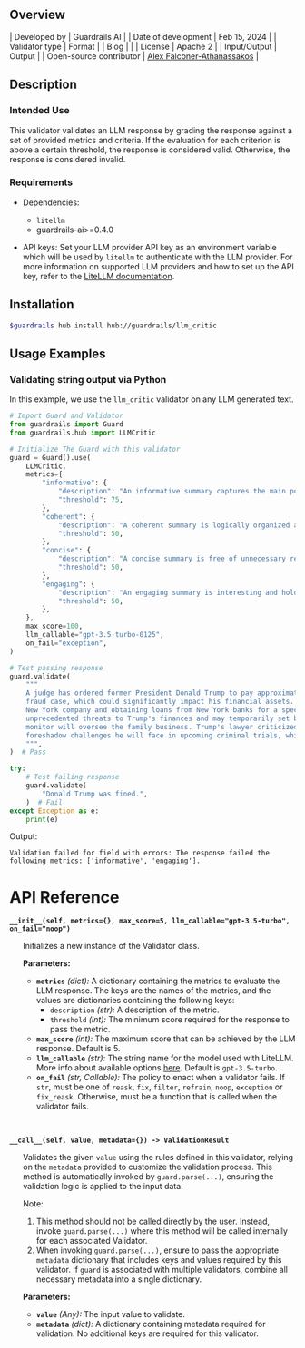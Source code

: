 ## Overview

| Developed by | Guardrails AI |
| Date of development | Feb 15, 2024 |
| Validator type | Format |
| Blog |  |
| License | Apache 2 |
| Input/Output | Output |
| Open-source contributor | [Alex Falconer-Athanassakos](https://github.com/alexf-a) |

## Description

### Intended Use

This validator validates an LLM response by grading the response against a set of provided metrics and criteria. If the evaluation for each criterion is above a certain threshold, the response is considered valid. Otherwise, the response is considered invalid.

### Requirements

* Dependencies:
    - `litellm`
    - guardrails-ai>=0.4.0

* API keys: Set your LLM provider API key as an environment variable which will be used by `litellm` to authenticate with the LLM provider.
For more information on supported LLM providers and how to set up the API key, refer to the [LiteLLM documentation](https://docs.litellm.ai/docs/).

## Installation

```bash
$guardrails hub install hub://guardrails/llm_critic
```

## Usage Examples

### Validating string output via Python

In this example, we use the `llm_critic` validator on any LLM generated text.

```python
# Import Guard and Validator
from guardrails import Guard
from guardrails.hub import LLMCritic

# Initialize The Guard with this validator
guard = Guard().use(
    LLMCritic,
    metrics={
        "informative": {
            "description": "An informative summary captures the main points of the input and is free of irrelevant details.",
            "threshold": 75,
        },
        "coherent": {
            "description": "A coherent summary is logically organized and easy to follow.",
            "threshold": 50,
        },
        "concise": {
            "description": "A concise summary is free of unnecessary repetition and wordiness.",
            "threshold": 50,
        },
        "engaging": {
            "description": "An engaging summary is interesting and holds the reader's attention.",
            "threshold": 50,
        },
    },
    max_score=100,
    llm_callable="gpt-3.5-turbo-0125",
    on_fail="exception",
)

# Test passing response
guard.validate(
    """
    A judge has ordered former President Donald Trump to pay approximately $450 million to New York State in a civil
    fraud case, which could significantly impact his financial assets. The ruling also restricts Trump from running any
    New York company and obtaining loans from New York banks for a specified period. These measures are described as
    unprecedented threats to Trump's finances and may temporarily set back his real estate company. A court-appointed
    monitor will oversee the family business. Trump's lawyer criticized the ruling, while these penalties could
    foreshadow challenges he will face in upcoming criminal trials, which carry the potential for imprisonment.
    """,
)  # Pass

try:
    # Test failing response
    guard.validate(
        "Donald Trump was fined.",
    )  # Fail
except Exception as e:
    print(e)
```
Output:
```console
Validation failed for field with errors: The response failed the following metrics: ['informative', 'engaging'].
```

# API Reference

**`__init__(self, metrics={}, max_score=5, llm_callable="gpt-3.5-turbo", on_fail="noop")`**
<ul>

Initializes a new instance of the Validator class.

**Parameters:**

- **`metrics`** *(dict):* A dictionary containing the metrics to evaluate the LLM response. The keys are the names of the metrics, and the values are dictionaries containing the following keys:
    - `description` *(str):* A description of the metric.
    - `threshold` *(int):* The minimum score required for the response to pass the metric.
- **`max_score`** *(int):* The maximum score that can be achieved by the LLM response. Default is 5.
- **`llm_callable`** *(str):* The string name for the model used with LiteLLM. More info about available options [here](https://docs.litellm.ai/docs/). Default is `gpt-3.5-turbo`.
- **`on_fail`** *(str, Callable):* The policy to enact when a validator fails. If `str`, must be one of `reask`, `fix`, `filter`, `refrain`, `noop`, `exception` or `fix_reask`. Otherwise, must be a function that is called when the validator fails.

</ul>

<br>

**`__call__(self, value, metadata={}) -> ValidationResult`**

<ul>

Validates the given `value` using the rules defined in this validator, relying on the `metadata` provided to customize the validation process. This method is automatically invoked by `guard.parse(...)`, ensuring the validation logic is applied to the input data.

Note:

1. This method should not be called directly by the user. Instead, invoke `guard.parse(...)` where this method will be called internally for each associated Validator.
2. When invoking `guard.parse(...)`, ensure to pass the appropriate `metadata` dictionary that includes keys and values required by this validator. If `guard` is associated with multiple validators, combine all necessary metadata into a single dictionary.

**Parameters:**

- **`value`** *(Any):* The input value to validate.
- **`metadata`** *(dict):* A dictionary containing metadata required for validation. No additional keys are required for this validator.

</ul>
